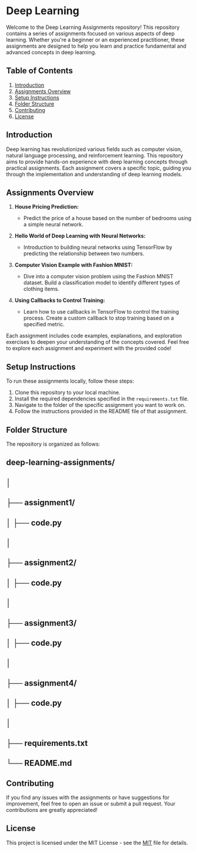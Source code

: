 # Deep Learning

Welcome to the Deep Learning Assignments repository! This repository contains a series of assignments focused on various aspects of deep learning. Whether you're a beginner or an experienced practitioner, these assignments are designed to help you learn and practice fundamental and advanced concepts in deep learning.

## Table of Contents

1. [Introduction](#introduction)
2. [Assignments Overview](#assignments-overview)
3. [Setup Instructions](#setup-instructions)
4. [Folder Structure](#folder-structure)
5. [Contributing](#contributing)
6. [License](#license)

## Introduction

Deep learning has revolutionized various fields such as computer vision, natural language processing, and reinforcement learning. This repository aims to provide hands-on experience with deep learning concepts through practical assignments. Each assignment covers a specific topic, guiding you through the implementation and understanding of deep learning models.

## Assignments Overview

1. **House Pricing Prediction:**
   - Predict the price of a house based on the number of bedrooms using a simple neural network.
   
2. **Hello World of Deep Learning with Neural Networks:**
   - Introduction to building neural networks using TensorFlow by predicting the relationship between two numbers.
   
3. **Computer Vision Example with Fashion MNIST:**
   - Dive into a computer vision problem using the Fashion MNIST dataset. Build a classification model to identify different types of clothing items.
   
4. **Using Callbacks to Control Training:**
   - Learn how to use callbacks in TensorFlow to control the training process. Create a custom callback to stop training based on a specified metric.

Each assignment includes code examples, explanations, and exploration exercises to deepen your understanding of the concepts covered. Feel free to explore each assignment and experiment with the provided code!

## Setup Instructions

To run these assignments locally, follow these steps:

1. Clone this repository to your local machine.
2. Install the required dependencies specified in the `requirements.txt` file.
3. Navigate to the folder of the specific assignment you want to work on.
4. Follow the instructions provided in the README file of that assignment.

## Folder Structure

The repository is organized as follows:

## deep-learning-assignments/
## │
## ├── assignment1/
## │ ├── code.py
## │ 
## ├── assignment2/
## │ ├── code.py
## │
## ├── assignment3/
## │ ├── code.py
## │
## ├── assignment4/
## │ ├── code.py
## │
## ├── requirements.txt
## └── README.md

## Contributing

If you find any issues with the assignments or have suggestions for improvement, feel free to open an issue or submit a pull request. Your contributions are greatly appreciated!

## License

This project is licensed under the MIT License - see the [MIT](LICENSE) file for details.

